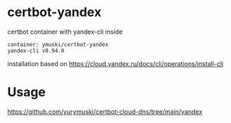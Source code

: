 # certbot-yandex

certbot container with yandex-cli inside
```
container: ymuski/certbot-yandex
yandex-cli v0.94.0
```
installation based on https://cloud.yandex.ru/docs/cli/operations/install-cli

# Usage

https://github.com/yurymuski/certbot-cloud-dns/tree/main/yandex
